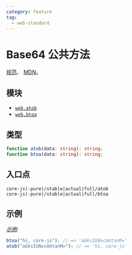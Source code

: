 ```yaml
---
category: feature
tag:
  - web-standard
---
```


# Base64 公共方法

[规范](https://html.spec.whatwg.org/multipage/webappapis.html#atob)、 [MDN](https://developer.mozilla.org/en-US/docs/Glossary/Base64)。

## 模块

- [`web.atob`](https://github.com/zloirock/core-js/blob/master/packages/core-js/modules/web.atob.js)
- [`web.btoa`](https://github.com/zloirock/core-js/blob/master/packages/core-js/modules/web.btoa.js)

## 类型

```ts
function atob(data: string): string;
function btoa(data: string): string;
```

## 入口点

```
core-js(-pure)/stable|actual|full/atob
core-js(-pure)/stable|actual|full/btoa
```

## 示例

[_示例_](https://is.gd/4Nxmzn):

```js
btoa("hi, core-js"); // => 'aGksIGNvcmUtanM='
atob("aGksIGNvcmUtanM="); // => 'hi, core-js'
```
